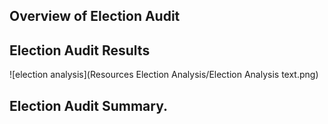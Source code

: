 ## Overview of Election Audit 

## Election Audit Results 
![election analysis](Resources Election Analysis/Election Analysis text.png)

## Election Audit Summary.
